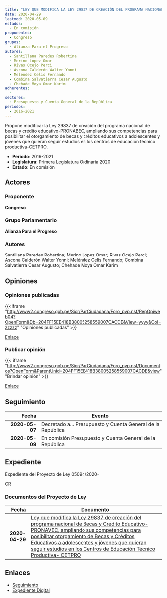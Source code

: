 ```yaml
---
title: "LEY QUE MODIFICA LA LEY 29837 DE CREACIÓN DEL PROGRAMA NACIONAL DE BECAS Y CRÉDITO EDUCATIVO -PRONABEC, AMPLIANDO SU COMPETENCIAS, PARA POSIBILITAR EL OTORGAMIENTO DE BECAS Y CRÉDITOS EDUCATIVOS A ADOLESCENTES Y JÓVENES QUE QUIERAN SEGUIR ESTUDIOS EN LOS CENTROS DE EDUCACIÓN TÉCNICO PRODUCTIVA-CETPRO"
date: 2020-04-29
lastmod: 2020-05-09
estados: 
  - En comisión
proponentes: 
  - Congreso
grupos: 
  - Alianza Para el Progreso
autores: 
  - Santillana Paredes Robertina
  - Merino Lopez Omar
  - Rivas Ocejo Perci
  - Ascona Calderón Walter Yonni
  - Meléndez Celis Fernando
  - Combina Salvatierra Cesar Augusto
  - Chehade Moya Omar Karim
adherentes: 
  - 
sectores: 
  - Presupuesto y Cuenta General de la República
periodos: 
  - 2016-2021
---
```


Propone modificar la Ley 29837 de creación del programa nacional de becas y crédito educativo-PRONABEC, ampliando sus competencias para posibilitar el otorgamiento de becas y créditos educativos a adolescentes y jóvenes que quieran seguir estudios en los centros de educación técnico productiva-CETPRO.

- **Periodo**: 2016-2021
- **Legislatura**: Primera Legislatura Ordinaria 2020
- **Estado**: En comisión

## Actores

### Proponente

**Congreso**

### Grupo Parlamentario

**Alianza Para el Progreso**

### Autores

Santillana Paredes Robertina; Merino Lopez Omar; Rivas Ocejo Perci; Ascona Calderón Walter Yonni; Meléndez Celis Fernando; Combina Salvatierra Cesar Augusto; Chehade Moya Omar Karim


## Opiniones

### Opiniones publicadas

{{<iframe "http://www2.congreso.gob.pe/Sicr/ParCiudadana/Foro_pvp.nsf/RepOpiweb04?OpenForm&Db=204FF15EE418B38005258559007CACDE&View=yyyy&Col=zzzzz" "Opiniones publicadas" >}}

[Enlace](http://www2.congreso.gob.pe/Sicr/ParCiudadana/Foro_pvp.nsf/RepOpiweb04?OpenForm&Db=204FF15EE418B38005258559007CACDE&View=yyyy&Col=zzzzz)
### Publicar opinión

{{< iframe "http://www2.congreso.gob.pe/Sicr/ParCiudadana/Foro_pvp.nsf/Documentos?OpenForm&ParentUnid=204FF15EE418B38005258559007CACDE&view" "Brindar opinión" >}}

[Enlace](http://www2.congreso.gob.pe/Sicr/ParCiudadana/Foro_pvp.nsf/Documentos?OpenForm&ParentUnid=204FF15EE418B38005258559007CACDE&view)

## Seguimiento

| Fecha | Evento |
|------:|--------|
| **2020-05-07** | Decretado a... Presupuesto y Cuenta General de la República|
| **2020-05-09** | En comisión Presupuesto y Cuenta General de la República|


## Expediente

Expediente del Proyecto de Ley 05094/2020-

CR


### Documentos del Proyecto de Ley

| Fecha | Documento |
|------:|--------|
| **2020-04-29** | [Ley que modifica la Ley 29837 de creación del programa nacional de Becas y Crédito Educativo- PRONAVEC, ampliando sus competencias para posibilitar otorgamiento de Becas y Créditos Educativos a adolescentes y jóvenes que quieran seguir estudios en los Centros de Educación Técnico Productiva- CETPRO](http://www.leyes.congreso.gob.pe/Documentos/2016_2021/Proyectos_de_Ley_y_de_Resoluciones_Legislativas/PL05094_20200429.pdf) |

## Enlaces 

- [Seguimiento](http://www2.congreso.gob.pe/Sicr/TraDocEstProc/CLProLey2016.nsf/f7fff46988ca05b1052578e100829cc7/c5b25d44e125962f05258559006c73b9?OpenDocument)
- [Expediente Digital](http://www2.congreso.gob.pe/Sicr/TraDocEstProc/CLProLey2016.nsf/f7fff46988ca05b1052578e100829cc7/c5b25d44e125962f05258559006c73b9?OpenDocument&Click=05257FB7005EB655.eb71d0cf91d8294e05256cdf006b5706/$Body/0.1C6C)
